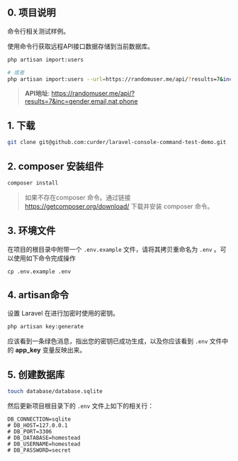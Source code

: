 ## 0. 项目说明

命令行相关测试样例。

使用命令行获取远程API接口数据存储到当前数据库。

```bash
php artisan import:users

# 或者
php artisan import:users --url=https://randomuser.me/api/?results=7&inc=gender,email,nat,phone
```
            
> **API地址**: https://randomuser.me/api/?results=7&inc=gender,email,nat,phone


## 1. 下载

```bash
git clone git@github.com:curder/laravel-console-command-test-demo.git
```

## 2. composer 安装组件

```bash
composer install
```

> 如果不存在composer 命令。通过链接 https://getcomposer.org/download/ 下载并安装 composer 命令。


## 3. 环境文件

在项目的根目录中附带一个 `.env.example` 文件，请将其拷贝重命名为 `.env` 。可以使用如下命令完成操作

```
cp .env.example .env
```

## 4. artisan命令

设置 Laravel 在进行加密时使用的密钥。

```bash
php artisan key:generate
```

应该看到一条绿色消息，指出您的密钥已成功生成，以及你应该看到 `.env` 文件中的 **app_key** 变量反映出来。

## 5. 创建数据库


```bash
touch database/database.sqlite
```

然后更新项目根目录下的 `.env` 文件上如下的相关行：

```
DB_CONNECTION=sqlite
# DB_HOST=127.0.0.1
# DB_PORT=3306
# DB_DATABASE=homestead
# DB_USERNAME=homestead
# DB_PASSWORD=secret
```
